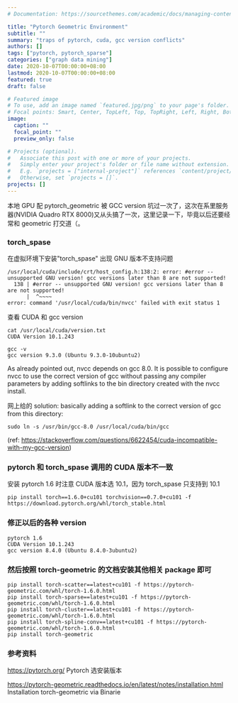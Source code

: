 ```yaml
---
# Documentation: https://sourcethemes.com/academic/docs/managing-content/

title: "Pytorch Geometric Environment"
subtitle: ""
summary: "traps of pytorch, cuda, gcc version conflicts"
authors: []
tags: ["pytorch, pytorch_sparse"]
categories: ["graph data mining"]
date: 2020-10-07T00:00:00+08:00
lastmod: 2020-10-07T00:00:00+08:00
featured: true
draft: false

# Featured image
# To use, add an image named `featured.jpg/png` to your page's folder.
# Focal points: Smart, Center, TopLeft, Top, TopRight, Left, Right, BottomLeft, Bottom, BottomRight.
image:
  caption: ""
  focal_point: ""
  preview_only: false

# Projects (optional).
#   Associate this post with one or more of your projects.
#   Simply enter your project's folder or file name without extension.
#   E.g. `projects = ["internal-project"]` references `content/project/deep-learning/index.md`.
#   Otherwise, set `projects = []`.
projects: []
---
```


本地 GPU 配 pytorch_geometric 被 GCC version 坑过一次了，这次在系里服务器(NVIDIA Quadro RTX 8000)又从头搞了一次，这里记录一下，毕竟以后还要经常和 geometric 打交道（。

### torch_spase

在虚拟环境下安装"torch_spase" 出现 GNU 版本不支持问题

```ssh
/usr/local/cuda/include/crt/host_config.h:138:2: error: #error -- unsupported GNU version! gcc versions later than 8 are not supported!
  138 | #error -- unsupported GNU version! gcc versions later than 8 are not supported!
      |  ^~~~~
error: command '/usr/local/cuda/bin/nvcc' failed with exit status 1
```

查看 CUDA 和 gcc version

```ssh
cat /usr/local/cuda/version.txt
CUDA Version 10.1.243

gcc -v
gcc version 9.3.0 (Ubuntu 9.3.0-10ubuntu2)
```

As already pointed out, nvcc depends on gcc 8.0. It is possible to configure nvcc to use the correct version of gcc without passing any compiler parameters by adding softlinks to the bin directory created with the nvcc install.

网上给的 solution: basically adding a softlink to the correct version of gcc from this directory:

```ssh
sudo ln -s /usr/bin/gcc-8.0 /usr/local/cuda/bin/gcc
```

(ref: https://stackoverflow.com/questions/6622454/cuda-incompatible-with-my-gcc-version)

### pytorch 和 torch_spase 调用的 CUDA 版本不一致

安装 pytorch 1.6 时注意 CUDA 版本选 10.1，因为 torch_spase 只支持到 10.1

```ssh
pip install torch==1.6.0+cu101 torchvision==0.7.0+cu101 -f https://download.pytorch.org/whl/torch_stable.html
```

### 修正以后的各种 version

```ssh
pytorch 1.6
CUDA Version 10.1.243
gcc version 8.4.0 (Ubuntu 8.4.0-3ubuntu2)
```

### 然后按照 torch-geometric 的文档安装其他相关 package 即可

```ssh
pip install torch-scatter==latest+cu101 -f https://pytorch-geometric.com/whl/torch-1.6.0.html
pip install torch-sparse==latest+cu101 -f https://pytorch-geometric.com/whl/torch-1.6.0.html
pip install torch-cluster==latest+cu101 -f https://pytorch-geometric.com/whl/torch-1.6.0.html
pip install torch-spline-conv==latest+cu101 -f https://pytorch-geometric.com/whl/torch-1.6.0.html
pip install torch-geometric
```

### 参考资料

https://pytorch.org/ Pytorch 选安装版本

https://pytorch-geometric.readthedocs.io/en/latest/notes/installation.html Installation torch-geometric via Binarie
